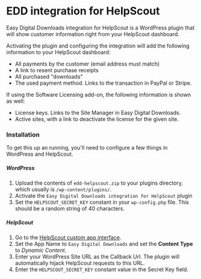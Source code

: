 EDD integration for HelpScout
=============

Easy Digital Downloads integration for HelpScout is a WordPress plugin that will show customer information right from your HelpScout dashboard.

Activating the plugin and configuring the integration will add the following information to your HelpScout dashboard:

- All payments by the customer (email address must match)
- A link to resent purchase receipts
- All purchased "downloads"
- The used payment method. Links to the transaction in PayPal or Stripe.

If using the Software Licensing add-on, the following information is shown as well:

- License keys. Links to the Site Manager in Easy Digital Downloads.
- Active sites, with a link to deactivate the license for the given site.


### Installation

To get this up an running, you'll need to configure a few things in WordPress and HelpScout.

##### WordPress
1. Upload the contents of `edd-helpscout.zip` to your plugins directory, which usually is `/wp-content/plugins/`.
1. Activate the `Easy Digital Downloads integration for HelpScout` plugin
1. Set the `HELPSCOUT_SECRET_KEY` constant in your `wp-config.php` file. This should be a random string of 40 characters.

##### HelpScout

1. Go to the [HelpScout custom app interface](https://secure.helpscout.net/apps/custom/).
1. Set the App Name to `Easy Digital Downloads` and set the **Content Type** to *Dynamic Content*.
1. Enter your WordPress Site URL as the Callback Url. The plugin will automatically hijack HelpScout requests to this URL.
1. Enter the `HELPSCOUT_SECRET_KEY` constant value in the Secret Key field.
